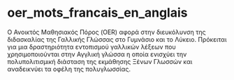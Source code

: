 # oer_mots_francais_en_anglais
Ο Ανοικτός Μαθησιακός Πόρος (OER) αφορά στην διευκόλυνση της διδασκαλίας της Γαλλικής Γλώσσας στο Γυμνάσιο και το Λύκειο. Πρόκειται για μια δραστηριότητα εντοπισμού γαλλικών λέξεων που χρησιμοποιούνται στην Αγγλική γλώσσα η οποία ενισχύει την πολυπολιτισμική διάσταση της εκμάθησης Ξένων Γλωσσών και αναδεικνύει τα οφέλη της πολυγλωσσίας.
